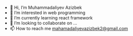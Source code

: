 - 👋 Hi, I’m Muhammadaliyev Azizbek
- 👀 I’m interested in web programming
- 🌱 I’m currently learning react framework
- 💞️ I’m looking to collaborate on ...
- 📫 How to reach me mahamadaliyevazizbek2@gmail.com

<!---
MuhammadaliyevAzizbek/MuhammadaliyevAzizbek is a ✨ special ✨ repository because its `README.md` (this file) appears on your GitHub profile.
You can click the Preview link to take a look at your changes.
--->
